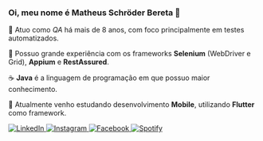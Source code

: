 ### Oi, meu nome é Matheus Schröder Bereta 👋

:bug: Atuo como *QA* há mais de 8 anos, com foco principalmente em testes automatizados.

:wrench: Possuo grande experiência com os frameworks **Selenium** (WebDriver e Grid), **Appium** e **RestAssured**.

:coffee: **Java** é a linguagem de programação em que possuo maior conhecimento.

:iphone: Atualmente venho estudando desenvolvimento **Mobile**, utilizando **Flutter** como framework.

  <a href="https://www.linkedin.com/in/matheus-bereta-69480167/" target="_blank">
    <img src="https://img.icons8.com/color/96/000000/linkedin.png" alt="LinkedIn"/>
  </a>
  <a href="https://www.instagram.com/matheeeusb/" target="_blank">
    <img src="https://img.icons8.com/color/96/000000/instagram-new.png" alt="Instagram"/>
  </a>
  <a href="https://www.facebook.com/matheus.bereta.5" target="_blank">
    <img src="https://img.icons8.com/color/96/000000/facebook.png" alt="Facebook"/>
  </a>
    <a href="https://open.spotify.com/user/matheus_bereta?si=0BjwDA1RQ9eLjO9H67cgBg" target="_blank">
    <img src="https://img.icons8.com/color/96/000000/spotify--v1.png" alt="Spotify"/>
  </a>
